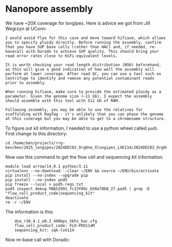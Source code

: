 # Nanopore assembly

We have ~20X coverage for longipes. Here is advice we got from Jill Wegrzyn at UConn:
```
I would avoid Flye for this case and move toward hifiasm, which allows you to specify ploidy directly. Before running the assembly, confirm that you have SUP base calls (rather than HAC) and, if needed, re-basecall with Dorado to achieve SUP quality. This should bring your read error rates close to HiFi-equivalent levels.
 
It is worth checking your read length distribution (N50) beforehand, as this will give a good indication of how well the assembly will perform at lower coverage. After read QC, you can use a tool such as Centrifuge to identify and remove any potential contaminant reads prior to assembly.
 
When running hifiasm, make sure to provide the estimated ploidy as a parameter. Given the genome size (~11 Gb), I expect the assembly should assemble with this tool with 512 Gb of RAM.

Following assembly, you may be able to use the relatives for scaffolding with RagTag - it's unlikely that you can phase the genome at this coverage but you may be able to get to a chromosome structure.
```

To figure out kit information, I needed to use a python wheel called `pod5`. First change to this directory:
```
cd /home/ben/projects/rrg-ben/ben/2025_longipes/2024DEC03_OrgOne_Xlongipes_LSK114/2024DEC03_OrgOne_Xlongipes_LSK114_1/20241203_1439_2G_PBA52991_fc23f09c/pod5
```
Now use this command to get the flow cell and sequencing kit information:
```
module load arrow/14.0.1 python/3.11
virtualenv --no-download --clear ~/ENV && source ~/ENV/bin/activate
pip install --no-index --upgrade pip
pip install --no-index pod5
pip freeze --local > pod5-reqs.txt
pod5 inspect debug PBA52991_fc23f09c_b56e70b8_27.pod5 | grep -E "flow_cell_product_code|sequencing_kit"
deactivate 
rm -r ~/ENV
```

The information is this:
```
	dna_r10.4.1_e8.2_400bps_5khz_hac.cfg
	flow_cell_product_code: FLO-PRO114M
	sequencing_kit: sqk-lsk114
```

Now re-base call with Dorado:
```

```

